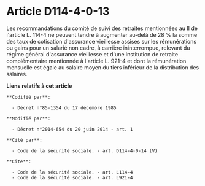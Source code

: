# Article D114-4-0-13

Les recommandations du comité de suivi des retraites mentionnées au II de l'article L. 114-4 ne peuvent tendre à augmenter
au-delà de 28 % la somme des taux de cotisation d'assurance vieillesse assises sur les rémunérations ou gains pour un salarié
non cadre, à carrière ininterrompue, relevant du régime général d'assurance vieillesse et d'une institution de retraite
complémentaire mentionnée à l'article L. 921-4 et dont la rémunération mensuelle est égale au salaire moyen du tiers
inférieur de la distribution des salaires.

**Liens relatifs à cet article**

	**Codifié par**:

	  - Décret n°85-1354 du 17 décembre 1985

	**Modifié par**:

	  - Décret n°2014-654 du 20 juin 2014 - art. 1

	**Cité par**:

	  - Code de la sécurité sociale. - art. D114-4-0-14 (V)

	**Cite**:

	  - Code de la sécurité sociale. - art. L114-4
	  - Code de la sécurité sociale. - art. L921-4

